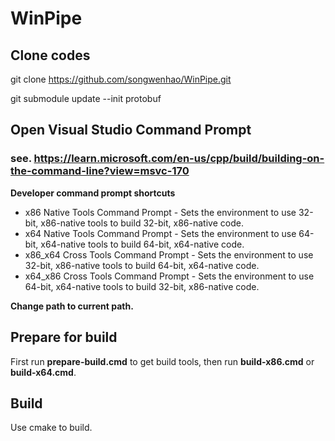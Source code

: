 # WinPipe

## Clone codes
git clone https://github.com/songwenhao/WinPipe.git

git submodule update --init protobuf

## Open Visual Studio Command Prompt
### see. https://learn.microsoft.com/en-us/cpp/build/building-on-the-command-line?view=msvc-170
**Developer command prompt shortcuts**
* x86 Native Tools Command Prompt - Sets the environment to use 32-bit, x86-native tools to build 32-bit, x86-native code.
* x64 Native Tools Command Prompt - Sets the environment to use 64-bit, x64-native tools to build 64-bit, x64-native code.
* x86_x64 Cross Tools Command Prompt - Sets the environment to use 32-bit, x86-native tools to build 64-bit, x64-native code.
* x64_x86 Cross Tools Command Prompt - Sets the environment to use 64-bit, x64-native tools to build 32-bit, x86-native code.

**Change path to current path.**

## Prepare for build
First run **prepare-build.cmd** to get build tools, then run **build-x86.cmd** or **build-x64.cmd**.

## Build ##
Use cmake to build.